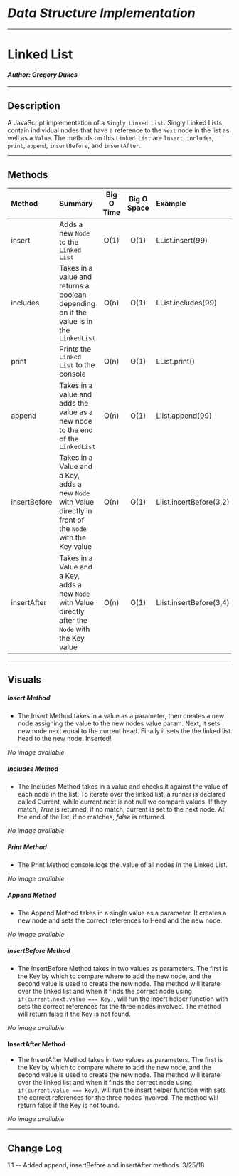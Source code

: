 # ***Data Structure Implementation***
------------------------------

# Linked List
#### *Author: Gregory Dukes*

------------------------------

## Description

A JavaScript implementation of a `Singly Linked List`. Singly Linked Lists contain individual nodes that have a reference to the `Next` node in the list as well as a `Value`. The methods on this `Linked List` are `lnsert`, `includes`, `print`, `append`, `insertBefore`, and `insertAfter`.

------------------------------

## Methods

| Method | Summary | Big O Time | Big O Space | Example | 
| :----------- | :----------- | :-------------: | :-------------: | :----------- |
| insert | Adds a new `Node` to the `Linked List` | O(1) | O(1) | LList.insert(99) |
| includes | Takes in a value and returns a boolean depending on if the value is in the `LinkedList` | O(n) | O(1) | LList.includes(99) |
| print | Prints the `Linked List` to the console | O(n) | O(1) | LList.print() |
| append | Takes in a value and adds the value as a new node to the end of the `LinkedList` | O(n) | O(1) | Llist.append(99) |
| insertBefore | Takes in a Value and a Key, adds a new `Node` with Value directly in front of the `Node` with the Key value | O(n) | O(1) | Llist.insertBefore(3,2) |
| insertAfter | Takes in a Value and a Key, adds a new `Node` with Value directly after the `Node` with the Key value | O(n) | O(1) | Llist.insertBefore(3,4) |


------------------------------

## Visuals

##### Insert Method
- The Insert Method takes in a value as a parameter, then creates a new node assigning the value to the new nodes value param.  Next, it sets new node.next equal to the current head.  Finally it sets the the linked list head to the new node.  Inserted!

*No image available*
##### Includes Method
- The Includes Method takes in a value and checks it against the value of each node in the list.  To iterate over the linked list, a runner is declared called Current, while current.next is not null we compare values.  If they match, *True* is returned, if no match, current is set to the next node.  At the end of the list, if no matches, *false* is returned.

*No image available*
##### Print Method
- The Print Method console.logs the .value of all nodes in the Linked List.

*No image available*
##### Append Method
- The Append Method takes in a single value as a parameter.  It creates a new node and sets the correct references to Head and the new node.

*No image available*
##### InsertBefore Method
- The InsertBefore Method takes in two values as parameters.  The first is the Key by which to compare where to add the new node, and the second value is used to create the new node.  The method will iterate over the linked list and when it finds the correct node using `if(current.next.value === Key)`, will run the insert helper function with sets the correct references for the three nodes involved.  The method will return false if the Key is not found.

*No image available*
#### InsertAfter Method
- The InsertAfter Method takes in two values as parameters.  The first is the Key by which to compare where to add the new node, and the second value is used to create the new node.  The method will iterate over the linked list and when it finds the correct node using `if(current.value === Key)`, will run the insert helper function with sets the correct references for the three nodes involved.  The method will return false if the Key is not found.

*No image available*


------------------------------

## Change Log
1.1 -- Added append, insertBefore and insertAfter methods. 3/25/18
